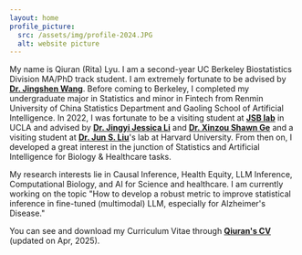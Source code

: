 ```yaml
---
layout: home
profile_picture:
  src: /assets/img/profile-2024.JPG
  alt: website picture
---
```


<p>
My name is Qiuran (Rita) Lyu. I am a second-year UC Berkeley Biostatistics Division MA/PhD track student. I am extremely fortunate to be advised by <strong><a href="https://sites.google.com/berkeley.edu/jingshenwang/" target="_blank">Dr. Jingshen Wang</a></strong>. Before coming to Berkeley, I completed my undergraduate major in Statistics and minor in Fintech from Renmin University of China Statistics Department and Gaoling School of Artificial Intelligence. In 2022, I was fortunate to be a visiting student at <strong><a href="http://jsb.ucla.edu" target="_blank">JSB lab</a></strong> in UCLA and advised by <strong><a href="http://jsb.ucla.edu/about-jingyi-jessica-li" target="_blank">Dr. Jingyi Jessica Li</a></strong> and <strong><a href="https://stat.oregonstate.edu/directory/xinzhou-shawn-ge" target="_blank">Dr. Xinzou Shawn Ge</a></strong> and a visiting student at <strong><a href="https://sites.harvard.edu/junliu/" target="_blank">Dr. Jun S. Liu</a></strong>'s lab at Harvard University. From then on, I developed a great interest in the junction of Statistics and Artificial Intelligence for Biology & Healthcare tasks.
</p>
<p>
My research interests lie in Causal Inference, Health Equity, LLM Inference, Computational Biology, and AI for Science and healthcare. I am currently working on the topic "How to develop a robust metric to improve statistical inference in fine-tuned (multimodal) LLM, especially for Alzheimer's Disease."

</p>

<p>
You can see and download my Curriculum Vitae through <strong><a href="https://drive.google.com/file/d/14lfZb2gs07HBZ0rZgvlOOajTkZU57icl/view?usp=drive_link" target="_blank"> Qiuran's CV </a></strong> (updated on Apr, 2025).
</p>

